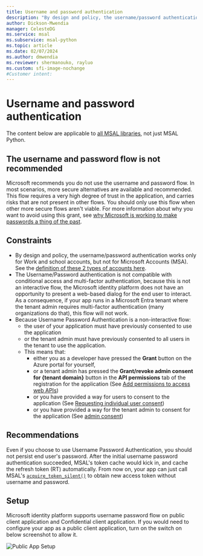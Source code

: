 ```yaml
---
title: Username and password authentication
description: "By design and policy, the username/password authentication works only for Work and school accounts, but not for Microsoft Accounts (MSA)."
author: Dickson-Mwendia
manager: CelesteDG
ms.service: msal
ms.subservice: msal-python
ms.topic: article
ms.date: 02/07/2024
ms.author: dmwendia
ms.reviewer: shermanouko, rayluo
ms.custom: sfi-image-nochange
#Customer intent: 
---
```


# Username and password authentication

The content below are applicable to [all MSAL libraries](/entra/msal), not just MSAL Python.

## The username and password flow is not recommended

Microsoft recommends you do not use the username and password flow. In most scenarios, more secure alternatives are available and recommended. This flow requires a very high degree of trust in the application, and carries risks that are not present in other flows. You should only use this flow when other more secure flows aren't viable. For more information about why you want to avoid using this grant, see [why Microsoft is working to make passwords a thing of the past](https://news.microsoft.com/features/whats-solution-growing-problem-passwords-says-microsoft/).

## Constraints

* By design and policy, the username/password authentication works only for Work and school accounts, but not for Microsoft Accounts (MSA).
  See the [definition of these 2 types of accounts here](/azure/active-directory/fundamentals/sign-up-organization).
* The Username/Password authentication is not compatible with conditional access and multi-factor authentication,
  because this is not an interactive flow, the Microsoft identity platform does not have an opportunity to present a web-based dialog for the end user to interact.
  As a consequence, if your app runs in a Microsoft Entra tenant where the tenant admin requires multi-factor authentication (many organizations do that), this flow will not work.
* Because Username Password Authentication is a non-interactive flow:
  - the user of your application must have previously consented to use the application 
  - or the tenant admin must have previously consented to all users in the tenant to use the application.
  - This means that:
     - either you as a developer have pressed the **Grant** button on the Azure portal for yourself, 
     - or a tenant admin has pressed the **Grant/revoke admin consent for {tenant domain}** button in the **API permissions** tab of the registration for the application (See [Add permissions to access web APIs](/azure/active-directory/develop/quickstart-configure-app-access-web-apis#add-permissions-to-access-web-apis))
     - or you have provided a way for users to consent to the application (See [Requesting individual user consent](/azure/active-directory/develop/v2-permissions-and-consent#requesting-individual-user-consent))
     - or you have provided a way for the tenant admin to consent for the application (See [admin consent](/azure/active-directory/develop/v2-permissions-and-consent#requesting-consent-for-an-entire-tenant))

## Recommendations

Even if you choose to use Username Password Authentication, you should not persist end user's password. After the initial username password authentication succeeded, MSAL's token cache would kick in, and cache the refresh token (RT) automatically. From now on, your app can just call MSAL's [`acquire_token_silent()`](https://msal-python.readthedocs.io/en/latest/#msal.ClientApplication.acquire_token_silent) to obtain new access token without username and password.

## Setup

Microsoft identity platform supports username password flow on public client application and Confidential client application.
If you would need to configure your app as a public client application, turn on the switch on below screenshot to allow it.

![Public App Setup](https://user-images.githubusercontent.com/821550/76988648-4499c280-6902-11ea-8be5-00292624a274.png)
